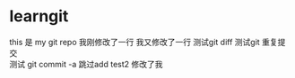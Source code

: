 # learngit
this 是 my git repo
我刚修改了一行
我又修改了一行
测试git diff
测试git 重复提交	
测试 git commit -a 跳过add
test2 修改了我